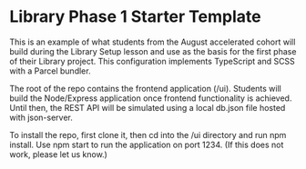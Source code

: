 # Library Phase 1 Starter Template

This is an example of what students from the August accelerated cohort will build during the Library Setup lesson and use as the basis for the first phase of their Library project. This configuration implements TypeScript and SCSS with a Parcel bundler.

The root of the repo contains the frontend application (/ui). Students will build the Node/Express application once frontend functionality is achieved. Until then, the REST API will be simulated using a local db.json file hosted with json-server.

To install the repo, first clone it, then cd into the /ui directory and run npm install. Use npm start to run the application on port 1234. (If this does not work, please let us know.)
